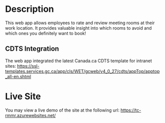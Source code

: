 # Description

This web app allows employees to rate and review meeting rooms at their work location.
It provides valuable insight into which rooms to avoid and which ones you definitely want to book!

## CDTS Integration

The web app integrated the latest Canada.ca CDTS template for intranet sites:
https://ssl-templates.services.gc.ca/app/cls/WET/gcweb/v4_0_27/cdts/appTop/apptop_all-en.shtml

# Live Site

You may view a live demo of the site at the following url:
https://tc-rmmr.azurewebsites.net/
